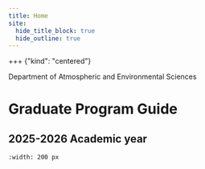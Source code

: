 ```yaml
---
title: Home
site:
  hide_title_block: true
  hide_outline: true
---
```


+++ {"kind": "centered"}

Department of Atmospheric and Environmental Sciences

# Graduate Program Guide

## 2025-2026 Academic year


```{image} UAlbanyMark_F_S01A_HEX_Gold_Black.png
:width: 200 px
```
